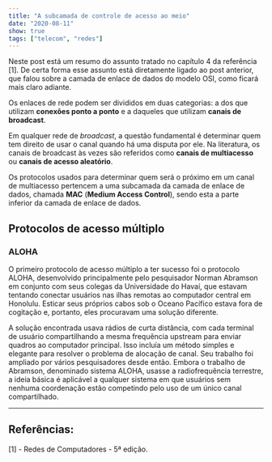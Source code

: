```yaml
---
title: "A subcamada de controle de acesso ao meio"
date: "2020-08-11"
show: true
tags: ["telecom", "redes"]
---
```


Neste post está um resumo do assunto tratado no capítulo 4 da referência [1]. De certa forma esse assunto está diretamente ligado ao post anterior, que falou sobre a camada de enlace de dados do modelo OSI, como ficará mais claro adiante.

Os enlaces de rede podem ser divididos em duas categorias: a dos que utilizam **conexões ponto a ponto** e a daqueles que utilizam **canais de broadcast**.

Em qualquer rede de *broadcast*, a questão fundamental é determinar quem tem direito de usar o canal quando há uma disputa por ele. Na literatura, os canais de broadcast às vezes são referidos como **canais de multiacesso** ou **canais de acesso aleatório**.

Os protocolos usados para determinar quem será o próximo em um canal de multiacesso pertencem a uma subcamada da camada de enlace de dados, chamada **MAC** (**Medium Access Control**), sendo esta a parte inferior da camada de enlace de dados.

## Protocolos de acesso múltiplo

### ALOHA

O primeiro protocolo de acesso múltiplo a ter sucesso foi o protocolo ALOHA, desenvolvido principalmente pelo pesquisador Norman Abramson em conjunto com seus colegas da Universidade do Havaí, que estavam tentando conectar usuários nas ilhas remotas ao computador central em Honolulu. Esticar seus próprios cabos sob o Oceano Pacífico estava fora de cogitação e, portanto, eles procuravam uma solução diferente.

A solução encontrada usava rádios de curta distância, com cada terminal de usuário compartilhando a mesma frequência upstream para enviar quadros ao computador principal. Isso incluía um método simples e elegante para resolver o problema de alocação de canal. Seu trabalho foi ampliado por vários pesquisadores desde então. Embora o trabalho de Abramson, denominado sistema ALOHA, usasse a radiofrequência terrestre, a ideia básica é aplicável a qualquer sistema em que usuários sem nenhuma coordenação estão competindo pelo uso de um único canal compartilhado.

---
## Referências:

[1] - Redes de Computadores - 5ª edição.